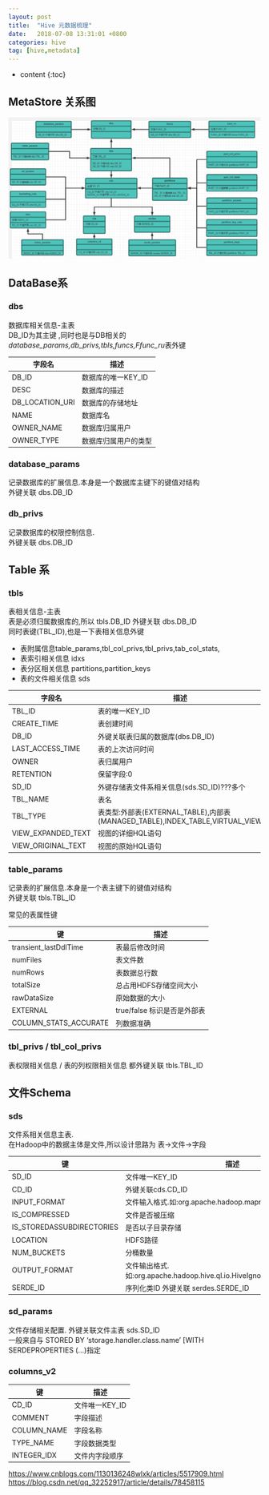 ```yaml
---
layout: post
title:  "Hive 元数据梳理"
date:   2018-07-08 13:31:01 +0800
categories: hive
tag: [hive,metadata]
---
```


* content
{:toc}

## MetaStore 关系图  

![hive-metastore-关系图](/images/hive/hive-metastore-关系图.png)

##  DataBase系  

### dbs  

数据库相关信息-主表   
DB_ID为其主键 ,同时也是与DB相关的*database_params,db_privs,tbls,funcs,Ffunc_ru*表外键

| 字段名 | 描述 |
| --- | ---|
| DB_ID | 数据库的唯一KEY_ID |
| DESC | 数据库的描述 |
| DB_LOCATION_URI | 数据库的存储地址 |
| NAME | 数据库名 |
| OWNER_NAME | 数据库归属用户 |
| OWNER_TYPE | 数据库归属用户的类型 |

### database_params 

记录数据库的扩展信息.本身是一个数据库主键下的键值对结构  
外键关联 dbs.DB_ID  

### db_privs 

记录数据库的权限控制信息.  
外键关联 dbs.DB_ID  

## Table 系  

### tbls

表相关信息-主表  
表是必须归属数据库的,所以 tbls.DB_ID 外键关联 dbs.DB_ID  
同时表键(TBL_ID),也是一下表相关信息外键   
* 表附属信息table_params,tbl_col_privs,tbl_privs,tab_col_stats,  
* 表索引相关信息 idxs  
* 表分区相关信息 partitions,partition_keys  
* 表的文件相关信息 sds  


| 字段名 | 描述 |
| --- | ---|
| TBL_ID | 表的唯一KEY_ID |
| CREATE_TIME | 表创建时间 |
| DB_ID | 外键关联表归属的数据库(dbs.DB_ID) |
| LAST_ACCESS_TIME | 表的上次访问时间 |
| OWNER | 表归属用户 |
| RETENTION | 保留字段:0 |
| SD_ID | 外键存储表文件系相关信息(sds.SD_ID)???多个 |
| TBL_NAME | 表名 |
| TBL_TYPE | 表类型:外部表(EXTERNAL_TABLE),内部表(MANAGED_TABLE),INDEX_TABLE,VIRTUAL_VIEW|
| VIEW_EXPANDED_TEXT | 视图的详细HQL语句 |
| VIEW_ORIGINAL_TEXT | 视图的原始HQL语句 |

### table_params  

记录表的扩展信息.本身是一个表主键下的键值对结构  
外键关联 tbls.TBL_ID   

常见的表属性键  

| 键 | 描述 |
| --- | ---|
| transient_lastDdlTime | 表最后修改时间 |
| numFiles | 表文件数  |
| numRows | 表数据总行数 |
| totalSize | 总占用HDFS存储空间大小 |
| rawDataSize | 原始数据的大小 |
| EXTERNAL | true/false 标识是否是外部表 |
| COLUMN_STATS_ACCURATE | 列数据准确 |

### tbl_privs / tbl_col_privs

表权限相关信息 / 表的列权限相关信息  都外键关联 tbls.TBL_ID


## 文件Schema  

### sds  

文件系相关信息主表.  
在Hadoop中的数据主体是文件,所以设计思路为 表->文件->字段  

| 键 | 描述 |
| --- | ---|
| SD_ID | 文件唯一KEY_ID |
| CD_ID | 外键关联cds.CD_ID |
| INPUT_FORMAT | 文件输入格式.如:org.apache.hadoop.mapred.TextInputFormat |
| IS_COMPRESSED | 文件是否被压缩 |
| IS_STOREDASSUBDIRECTORIES | 是否以子目录存储  |
| LOCATION | HDFS路径 |
| NUM_BUCKETS | 分桶数量 |
| OUTPUT_FORMAT | 文件输出格式.如:org.apache.hadoop.hive.ql.io.HiveIgnoreKeyTextOutputFormat |
| SERDE_ID | 序列化类ID 外键关联 serdes.SERDE_ID |


### sd_params

文件存储相关配置. 外键关联文件主表 sds.SD_ID   
一般来自与 STORED BY ‘storage.handler.class.name’ [WITH SERDEPROPERTIES (…)指定  

### columns_v2  

| 键 | 描述 |
| --- | ---|
| CD_ID | 文件唯一KEY_ID |
| COMMENT | 字段描述 |
| COLUMN_NAME | 字段名称 |
| TYPE_NAME | 字段数据类型  |
| INTEGER_IDX | 文件内字段顺序 |

















https://www.cnblogs.com/1130136248wlxk/articles/5517909.html
https://blog.csdn.net/qq_32252917/article/details/78458115